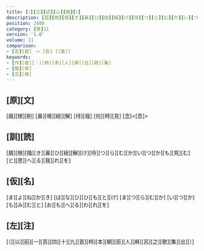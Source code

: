 ```yaml
---
title: [（][正][述][心][緒][）]
description: [眉][根][掻][き][鼻][ひ][紐][解][け][待][つ][ら][む][か][い][つ][か][も][見][む][と][思][へ][る][我][れ][を]
position: 2408
category: [巻]11
version: '1.0'
volume: 11
comparison:
- [吾][君] -> [吾] [[嘉]]
keywords:
- [作][者][：][柿][本][人][麻][呂][歌][集]
- [略][体]
- [恋][情]
---
```


## [原][文]

[眉][根][削] [鼻][鳴][紐][解] [待][哉] [何][時][見] [念]<[吾]>

## [訓][読]

[眉][根][掻][き][鼻][ひ][紐][解][け][待][つ][ら][む][か][い][つ][か][も][見][む][と][思][へ][る][我][れ][を]

## [仮][名]

[ま][よ][ね][か][き] [は][な][ひ][ひ][も][と][け] [ま][つ][ら][む][か] [い][つ][か][も][み][む][と] [お][も][へ][る][わ][れ][を]

## [左][注]

[（][以][前][一][百][四][十][九][首][柿][本][朝][臣][人][麻][呂][之][歌][集][出][）]
